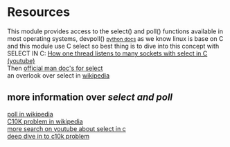 # Resources
This module provides access to the select() and poll() functions available in most operating systems, devpoll() <small>[python docs](https://docs.python.org/3/library/select.html#module-select) </small> as we know linux is base on C and this module use C select so best thing is to dive into this concept with SELECT IN C:
[How one thread listens to many sockets with select in C (youtube)](https://youtu.be/Y6pFtgRdUts)
<br />
Then [official man doc's for select](https://man7.org/linux/man-pages/man2/select.2.html)
<br />
an overlook over select in [wikipedia](https://en.wikipedia.org/wiki/Select_\(Unix\))
<br />
## more information over _select and poll_
[poll in wikipedia](https://en.wikipedia.org/wiki/Poll_\(Unix\))
<br />
[C10K problem in wikipedia](https://en.wikipedia.org/wiki/C10k_problem)
<br />
[more search on youtube about select in c](https://www.youtube.com/results?search_query=select+in+linux&page&utm_source=opensearch)
<br />
[deep dive in to c10k problem](http://www.kegel.com/c10k.html)

